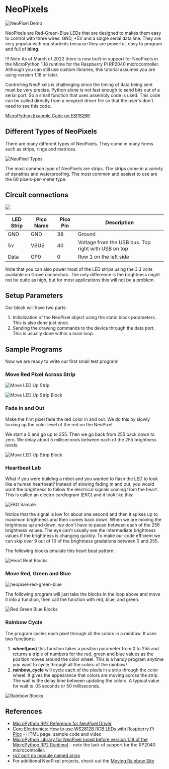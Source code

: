 # NeoPixels

![NeoPixel Demo](../../img/pico/neopixel-demo.gif)

NeoPixels are Red-Green-Blue LEDs that are designed to makes them easy to control with three wires: GND, +5V and a single serial data line.  They are very popular with our students because they are powerful, easy to program and full of **bling**.

!!! Note
    As of March of 2022 there is now built-in support for NeoPixels in the MicroPython 1.18 runtime for the Raspberry Pi RP2040 microcontroller.  Although you can still use custom libraries, this tutorial assumes you are using
    version 1.18 or later.

Controlling NeoPixels is challenging since the timing of data being sent must be very precise.  Python alone is not fast enough to send bits out of a serial port.  So a small function that uses assembly code is used.  This code can be called directly from a neopixel driver file so that the user's don't need to see this code.

[MicroPython Example Code on ESP8266](https://docs.micropython.org/en/latest/esp8266/tutorial/neopixel.html)

## Different Types of NeoPixels
There are many different types of NeoPixels.  They come in many forms such as strips, rings and matrices.

![NeoPixel Types](../../img/pico/neopixel-types.jpg)

The most common type of NeoPixels are strips.  The strips come in a variety of densities and waterproofing.  The most common and easiest to use are the 60 pixels-per-meter type.

## Circuit connections

![](../../img/pico/led-strip-connections.png)

|LED Strip|Pico Name|Pico Pin|Description|
|---------|---------|--------|-----------|
|GND|GND|38|Ground|Third from top on the right with USB on top|
|5v|VBUS|40|Voltage from the USB bus.  Top right with USB on top|
|Data|GP0|0|Row 1 on the left side|

Note that you can also power most of the LED strips using the 3.3 volts available on Grove connectors.  The only difference is the brightness might not be quite as high, but for most applications this will not be a problem.

## Setup Parameters
Our block will have two parts:

1. Initialization of the NeoPixel object using the static block parameters.  This is also done just once.
2. Sending the drawing commands to the device through the data port.  This is usually done within a main loop.


## Sample Programs
Now we are ready to write our first small test program!

### Move Red Pixel Across Strip

![Move LED Up Strip](../../img/pico/red-led-move-up.gif)

![Move LED Up Strip Block](../../img/pico/redNeoPixelsBlock.jpg)

### Fade in and Out
Make the first pixel fade the red color in and out.  We do this by slowly turning up the color level of the red on the NeoPixel.

We start a 0 and go up to 255.  Then we go back from 255 back down to zero.  We delay about 5 milliseconds between each of the 255 brightness levels.

![Move LED Up Strip Block](../../img/pico/fadeNeoPixelBlocks.jpg)

### Heartbeat Lab

What if you were building a robot and you wanted to flash the LED to look like a human heartbeat?  Instead of slowing fading in and out, you would want the brightness to follow the electrical signals coming from the heart.  This is called an electro cardiogram (EKG) and it look like this:

![EKG Sample](../../img/pico/ekg-sample.png)

Notice that the signal is low for about one second and then it spikes up to maximum brightness and then comes back down.  When we are moving the brightness up and down, we don't have to pause between each of the 256 brightness values.  The eye can't usually see the intermediate brightness values if the brightness is changing quickly.  To make our code efficient we can skip over 9 out of 10 of the brightness gradations between 0 and 255.

The following blocks emulate this heart beat pattern:

![Heart Beat Blocks](../../img/pico/heartBeatsBlocks.jpg)

### Move Red, Green and Blue

![neopixel-red-green-blue](../../img/pico/neopixel-red-green-blue.gif)

The following program will just take the blocks in the loop above and move it into a function, then call the function with red, blue, and  green.

![Red Green Blue Blocks](../../img/pico/redGreenBlueBlocks.jpg)

### Rainbow Cycle
The program cycles each pixel through all the colors in a rainbow.  It uses two functions:

1. **wheel(pos)** this function takes a position parameter from 0 to 255 and returns a triple of numbers for the red, green and blue values as the position moves around the color wheel.  This is a handy program anytime you want to cycle through all the colors of the rainbow!
2. **rainbow_cycle** will cycle each of the pixels in a strip through the color wheel.  It gives the appearance that colors are moving across the strip.  The wait is the delay time between updating the colors.  A typical value for wait is .05 seconds or 50 milliseconds.

![Rainbow Blocks](../../img/pico/rainbowBlocks.jpg)

## References

* [MicroPython RP2 Reference for NeoPixel Driver](https://docs.micropython.org/en/latest/rp2/quickref.html#neopixel-and-apa106-driver)
* [Core Electronics: How to use WS2812B RGB LEDs with Raspberry Pi Pico](https://core-electronics.com.au/tutorials/how-to-use-ws2812b-rgb-leds-with-raspberry-pi-pico.html) - HTML page, sample code and video
* [MicroPython Library for NeoPixel (used before version 1.18 of the MicroPython RP2 Runtime)](https://docs.micropython.org/en/latest/library/neopixel.html) - note the lack of support for the RP2040 microcontroller.
* [rp2 port no module named array](https://github.com/micropython/micropython/issues/6837)
* For additional NeoPixel projects, check out the [Moving Rainbow Site](https://jetannenbaum.github.io/bipes-moving-rainbow/)